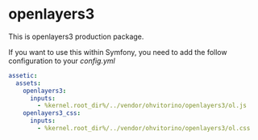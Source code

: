 # openlayers3
This is openlayers3 production package.

If you want to use this within Symfony, you need to add the follow configuration to your _config.yml_

```yml
assetic:
  assets:
    openlayers3:
      inputs:
        - %kernel.root_dir%/../vendor/ohvitorino/openlayers3/ol.js
    openlayers3_css:
      inputs:
        - %kernel.root_dir%/../vendor/ohvitorino/openlayers3/ol.css
```
